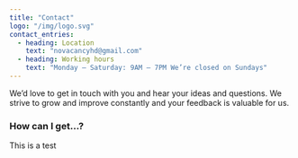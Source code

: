 ```yaml
---
title: "Contact"
logo: "/img/logo.svg"
contact_entries:
  - heading: Location
    text: "novacancyhd@gmail.com"
  - heading: Working hours
    text: "Monday – Saturday: 9AM – 7PM We’re closed on Sundays"
---
```


We’d love to get in touch with you and hear your ideas and
questions. We strive to grow and improve constantly and your feedback
is valuable for us.

<h3 class="f4 b lh-title mb2">How can I get…?</h3>

This is a test
